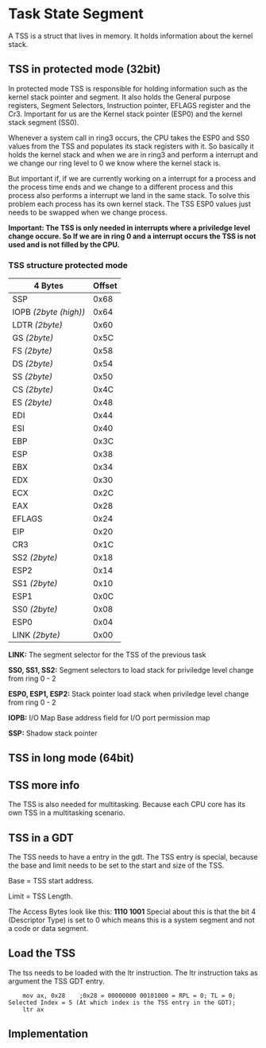# Task State Segment
A TSS is a struct that lives in memory. It holds information about the kernel stack.

## TSS in protected mode (32bit)
In protected mode TSS is responsible for holding information such as the kernel stack pointer and segment.
It also holds the General purpose registers, Segment Selectors, Instruction pointer, EFLAGS register and the Cr3.
Important for us are the Kernel stack pointer (ESP0) and the kernel stack segment (SS0). 


Whenever a system call in ring3 occurs, the CPU takes the ESP0 and SS0 values from the TSS and populates its stack registers with it. So basically it holds the kernel stack and when we are in ring3 and perform a interrupt and we change our ring level to 0 we know where the kernel stack is.


But important if, if we are currently working on a interrupt for a process and the process time ends and we change to a different process and this process also performs a interrupt we land in the same stack. To solve this problem each process has its own kernel stack. The TSS ESP0 values just needs to be swapped when we change process.


**Important: The TSS is only needed in interrupts where a priviledge level change occure. So If we are in ring 0 and a interrupt occurs the TSS is not used and is not filled by the CPU.**

### TSS structure protected mode
| 4 Bytes | Offset |
| ------ | ------ | 
| SSP | 0x68 |
| IOPB *(2byte (high))* | 0x64 |
| LDTR *(2byte)* | 0x60 |
| GS *(2byte)* | 0x5C |
| FS *(2byte)* | 0x58 |
| DS *(2byte)* | 0x54 |
| SS *(2byte)* | 0x50 |
| CS *(2byte)* | 0x4C |
| ES *(2byte)* | 0x48 |
| EDI | 0x44 |
| ESI | 0x40 |
| EBP | 0x3C |
| ESP | 0x38 |
| EBX | 0x34 |
| EDX | 0x30 |
| ECX | 0x2C |
| EAX | 0x28 |
| EFLAGS | 0x24 |
| EIP | 0x20 |
| CR3 | 0x1C |
| SS2 *(2byte)* | 0x18 |
| ESP2 | 0x14 |
| SS1 *(2byte)* | 0x10 |
| ESP1 | 0x0C |
| SS0 *(2byte)* | 0x08 |
| ESP0 | 0x04 |
| LINK *(2byte)* | 0x00 |

**LINK:** The segment selector for the TSS of the previous task

**SS0, SS1, SS2:** Segment selectors to load stack for priviledge level change from ring 0 - 2

**ESP0, ESP1, ESP2:** Stack pointer load stack when priviledge level change from ring 0 - 2

**IOPB:** I/O Map Base address field for I/O port permission map

**SSP:** Shadow stack pointer

## TSS in long mode (64bit)


## TSS more info
The TSS is also needed for multitasking. Because each CPU core has its own TSS in a multitasking scenario.

## TSS in a GDT
The TSS needs to have a entry in the gdt. The TSS entry is special, because the base and limit needs to be set to the start and size of the TSS.

Base = TSS start address.

Limit = TSS Length.

The Access Bytes look like this: **1110 1001** 
Special about this is that the bit 4 (Descriptor Type) is set to 0 which means this is a system segment and not a code or data segment.

## Load the TSS
The tss needs to be loaded with the ltr instruction. The ltr instruction taks as argument the TSS GDT entry.
``` assembly
    mov ax, 0x28 	;0x28 = 00000000 00101000 = RPL = 0; TL = 0; Selected Index = 5 (At which index is the TSS entry in the GDT);
    ltr ax
```

## Implementation  